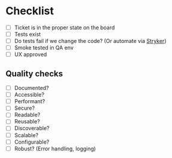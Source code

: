 # Checklist

- [ ] Ticket is in the proper state on the board
- [ ] Tests exist
- [ ] Do tests fail if we change the code? (Or automate via [Stryker](https://stryker-mutator.io/))
- [ ] Smoke tested in QA env
- [ ] UX approved

## Quality checks

- [ ] Documented?
- [ ] Accessible?
- [ ] Performant?
- [ ] Secure?
- [ ] Readable?
- [ ] Reusable?
- [ ] Discoverable?
- [ ] Scalable?
- [ ] Configurable?
- [ ] Robust? (Error handling, logging)
